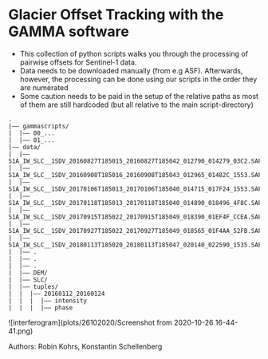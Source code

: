 # Glacier Offset Tracking with the GAMMA software

- This collection of python scripts walks you through the processing of pairwise offsets for Sentinel-1 data.
- Data needs to be downloaded manually (from e.g ASF). Afterwards, however, the processing can be done using our scripts in the
order they are numerated
- Some caution needs to be paid in the setup of the relative paths as most of them are still hardcoded (but all relative to the
main script-directory)

```
.
|–– gammascripts/
|  |–– 00_...
|  |–– 01_...
|–– data/
|  |–– S1A_IW_SLC__1SDV_20160827T185015_20160827T185042_012790_014279_03C2.SAFE
|  |–– S1A_IW_SLC__1SDV_20160908T185016_20160908T185043_012965_01482C_1553.SAFE
|  |–– S1A_IW_SLC__1SDV_20170106T185013_20170106T185040_014715_017F24_1553.SAFE
|  |–– S1A_IW_SLC__1SDV_20170118T185013_20170118T185040_014890_018496_4F8C.SAFE
|  |–– S1A_IW_SLC__1SDV_20170915T185022_20170915T185049_018390_01EF4F_CCEA.SAFE
|  |–– S1A_IW_SLC__1SDV_20170927T185022_20170927T185049_018565_01F4AA_52FB.SAFE
|  |–– S1A_IW_SLC__1SDV_20180113T185020_20180113T185047_020140_022590_1535.SAFE
|  |–– .
|  |–– .
|  |–– .
|  |–– DEM/
|  |–– SLC/
|  |–– tuples/
|  |  |–– 20160112_20160124
|  |  |  |–– intensity
|  |  |  |–– phase

``` 

![interferogram](plots/26102020/Screenshot from 2020-10-26 16-44-41.png)

Authors: Robin Kohrs, Konstantin Schellenberg


